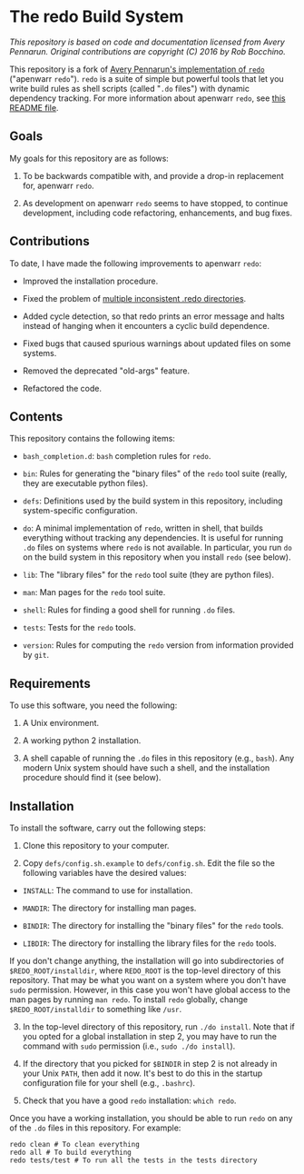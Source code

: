 # The redo Build System
*This repository is based on code and documentation licensed from Avery Pennarun.
Original contributions are copyright (C) 2016 by Rob Bocchino.*

This repository is a fork of 
[Avery Pennarun's implementation of `redo`](https://github.com/apenwarr/redo) 
("apenwarr `redo`").
`redo` is a suite of simple but powerful tools that let you write build
rules as shell scripts (called "`.do` files") with dynamic dependency tracking.
For more information about apenwarr `redo`, see
[this README file](https://github.com/apenwarr/redo/blob/master/README.md).

## Goals

My goals for this repository are as follows:

1. To be backwards compatible with, and provide a drop-in replacement for, 
apenwarr `redo`.

2. As development on apenwarr `redo` seems to have stopped, to continue
   development, including code refactoring, enhancements, and bug fixes.

## Contributions

To date, I have made the following improvements to apenwarr `redo`:

* Improved the installation procedure.

* Fixed the problem of [multiple inconsistent .redo directories](https://github.com/bocchino/redo/issues/1).

* Added cycle detection, so that redo prints an error message and halts
  instead of hanging when it encounters a cyclic build dependence.

* Fixed bugs that caused spurious warnings about updated files on 
  some systems.

* Removed the deprecated "old-args" feature.

* Refactored the code.

## Contents

This repository contains the following items:

* `bash_completion.d`: `bash` completion rules for `redo`.

* `bin`: Rules for generating the "binary files" of the `redo` tool suite
(really, they are executable python files).

* `defs`: Definitions used by the build system in this repository, 
including system-specific configuration.

* `do`: A minimal implementation of `redo`, written in shell, 
that builds everything without tracking any dependencies. 
It is useful for running `.do` files on systems where `redo`
is not available.
In particular, you run `do` on the build system in this repository
when you install `redo` (see below).

* `lib`: The "library files" for the `redo` tool suite (they are python files).

* `man`: Man pages for the `redo` tool suite.

* `shell`: Rules for finding a good shell for running `.do` files.

* `tests`: Tests for the `redo` tools.

* `version`: Rules for computing the `redo` version from information provided by `git`.

## Requirements

To use this software, you need the following:

1. A Unix environment.

2. A working python 2 installation.

3. A shell capable of running the `.do` files in this repository (e.g., `bash`).
Any modern Unix system should have such a shell, and the installation procedure
should find it (see below).

## Installation

To install the software, carry out the following steps:

1. Clone this repository to your computer.

2. Copy `defs/config.sh.example` to `defs/config.sh`.
Edit the file so the following variables have the desired values:

  * `INSTALL`: The command to use for installation.

  * `MANDIR`: The directory for installing man pages.

  * `BINDIR`: The directory for installing the "binary files" for the
`redo` tools.

  * `LIBDIR`: The directory for installing the library files for the
`redo` tools.

  If you don't change anything, the installation will go into subdirectories
  of `$REDO_ROOT/installdir`, where `REDO_ROOT` is the top-level directory
  of this repository.
  That may be what you want on a system where you don't have `sudo` permission.
  However, in this case you won't have global access to the man pages by
  running `man redo`.
  To install `redo` globally, change `$REDO_ROOT/installdir` to something like `/usr`.

3. In the top-level directory of this repository, run `./do install`.
Note that if you opted for a global installation in step 2, you may
have to run the command with `sudo` permission (i.e., `sudo ./do install`).

4. If the directory that you picked for `$BINDIR` in step 2 is not already in your 
Unix `PATH`, then add it now.
It's best to do this in the startup configuration file for your shell
(e.g., `.bashrc`).

5. Check that you have a good `redo` installation: `which redo`.

Once you have a working installation, you should be able to run `redo` on
any of the `.do` files in this repository. For example:

    redo clean # To clean everything
    redo all # To build everything
    redo tests/test # To run all the tests in the tests directory
